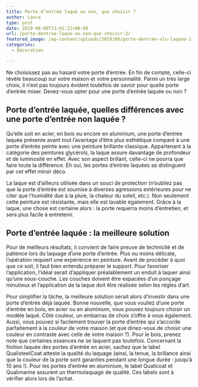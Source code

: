 ```yaml
---
title: Porte d’entrée laqué ou non, que choisir ?
author: Laura
type: post
date: 2019-08-08T23:01:21+00:00
url: /porte-dentree-laque-ou-non-que-choisir-2/
featured_image: /wp-content/uploads/2019/08/porte-dentrée-alu-laquee-1.jpg
categories:
  - Décoration

---
```

Ne choisissez pas au hasard votre porte d’entrée. En fin de compte, celle-ci révèle beaucoup sur votre maison et votre personnalité. Parmi un très large choix, il n’est pas toujours évident toutefois de savoir pour quelle porte d’entrée miser. Devez-vous opter pour une porte d’entrée laquée ou non ?



## Porte d’entrée laquée, quelles différences avec une porte d’entrée non laquée ?



Qu’elle soit en acier, en bois ou encore en aluminium, une porte d’entrée laquée présente avant tout l’avantage d’être plus esthétique comparé à une porte d’entrée peinte avec une peinture brillante classique. Appartenant à la catégorie des peintures glycérols, la laque assure davantage de profondeur et de luminosité en effet. Avec son aspect brillant, celle-ci ne pourra que faire toute la différence. Eh oui, les portes d’entrée laquées se distinguent par cet effet miroir déco.



La laque est d’ailleurs utilisée dans un souci de protection (n’oubliez pas que la porte d’entrée est soumise à diverses agressions extérieures pour ne citer que l’humidité due à la pluie, la chaleur du soleil, etc.). Non seulement cette peinture est résistante, mais elle est lavable également. Grâce à la laque, une chose est certaine alors : la porte requerra moins d’entretien, et sera plus facile à entretenir.



## Porte d’entrée laquée : la meilleure solution



Pour de meilleurs résultats, il convient de faire preuve de technicité et de patience lors du laquage d’une porte d’entrée. Plus ou moins délicate, l’opération requiert une expérience en peinture. Avant de procéder à quoi que ce soit, il faut bien entendu préparer le support. Pour favoriser l’application, l’idéal serait d’appliquer préalablement un enduit à laquer ainsi qu’une sous-couche. Les couches doivent être espacées d’un ponçage minutieux et l’application de la laque doit être réalisée selon les règles d’art.



Pour simplifier la tâche, la meilleure solution serait alors d’investir dans une porte d’entrée déjà laquée. Bonne nouvelle, que vous vouliez d’une porte d’entrée en bois, en acier ou en aluminium, vous pouvez toujours choisir un modèle laqué. Côté couleur, un embarras de choix s’offre à vous également. Aussi, vous pouvez si facilement trouver la porte d’entrée qui s’accorde parfaitement à la couleur de votre maison (et que diriez-vous de choisir une couleur en contraste avec celle de votre maison ?). Pour le bois, prenez note que certaines essences ne se laquent pas toutefois. Concernant la finition laquée des portes d’entrée en acier, sachez que le label QualisteelCoat atteste la qualité du laquage (ainsi, la tenue, la brillance ainsi que la couleur de la porte sont garanties pendant une longue durée : jusqu’à 10 ans !). Pour les portes d’entrée en aluminium, le label Qualicoat et Qualimarine assurent un thermolaquage de qualité. Ces labels sont à vérifier alors lors de l’achat.